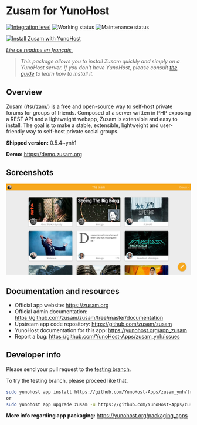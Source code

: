 <!--
N.B.: This README was automatically generated by https://github.com/YunoHost/apps/tree/master/tools/README-generator
It shall NOT be edited by hand.
-->

# Zusam for YunoHost

[![Integration level](https://dash.yunohost.org/integration/zusam.svg)](https://dash.yunohost.org/appci/app/zusam) ![Working status](https://ci-apps.yunohost.org/ci/badges/zusam.status.svg) ![Maintenance status](https://ci-apps.yunohost.org/ci/badges/zusam.maintain.svg)

[![Install Zusam with YunoHost](https://install-app.yunohost.org/install-with-yunohost.svg)](https://install-app.yunohost.org/?app=zusam)

*[Lire ce readme en français.](./README_fr.md)*

> *This package allows you to install Zusam quickly and simply on a YunoHost server.
If you don't have YunoHost, please consult [the guide](https://yunohost.org/#/install) to learn how to install it.*

## Overview

Zusam (/tsuˈzam/) is a free and open-source way to self-host private forums for groups of friends. Composed of a server written in PHP exposing a REST API and a lightweight webapp, Zusam is extensible and easy to install.
The goal is to make a stable, extensible, lightweight and user-friendly way to self-host private social groups.


**Shipped version:** 0.5.4~ynh1

**Demo:** https://demo.zusam.org

## Screenshots

![Screenshot of Zusam](./doc/screenshots/screenshot.jpg)

## Documentation and resources

* Official app website: <https://zusam.org>
* Official admin documentation: <https://github.com/zusam/zusam/tree/master/documentation>
* Upstream app code repository: <https://github.com/zusam/zusam>
* YunoHost documentation for this app: <https://yunohost.org/app_zusam>
* Report a bug: <https://github.com/YunoHost-Apps/zusam_ynh/issues>

## Developer info

Please send your pull request to the [testing branch](https://github.com/YunoHost-Apps/zusam_ynh/tree/testing).

To try the testing branch, please proceed like that.

``` bash
sudo yunohost app install https://github.com/YunoHost-Apps/zusam_ynh/tree/testing --debug
or
sudo yunohost app upgrade zusam -u https://github.com/YunoHost-Apps/zusam_ynh/tree/testing --debug
```

**More info regarding app packaging:** <https://yunohost.org/packaging_apps>

